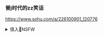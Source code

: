 ### 普j时代的zz笑话
https://www.sohu.com/a/226100901_120776

<details><summary>慎入🔞NSFW</summary>

Not Safe For Work
![](https://upload.wikimedia.org/wikipedia/commons/thumb/d/d3/Biohazard_Symbol_Specification.png/210px-Biohazard_Symbol_Specification.png)

<details><summary><b>风险自理Use At Your Own Risk🈲</summary>

1990年代初是俄罗斯人最自由的时期，尽管这个转折时期带来了许多焦虑、彷徨和不确定，但俄罗斯人从来都没有像那个时期一样在言论上不需要再害怕来自g家q力监视、压制和惩罚。人们无须聚在一起悄悄耳语，无须用说笑的方式表示对现实的不满，他们可以走上大街，要什么不要什么都可以大声呼喊出来，这时侯，z治笑话也就消失了。

正因为如此，在普j担任e罗斯总统的前两任期间（2000-2008），重新又出现了z治笑话便成为一个值得重视的变化。新出现的关于普j的z治笑话显示出e罗斯z治的新变化，成为一个不详的，具有标志性的大众文化现象。

- 你听说没有，普j命令z府停止货币膨胀。”
  - 嗯，这消息不确实，他命令把通货膨胀拘捕起来，送进了监狱。”
【按：这是一个双关语的玩笑，俄语中的zadierzhat有“遏制”和“拘捕”两个意思

克里姆林宫一名助理冲进普京办公室，喊道：“矿工罢工了！”普京说：“好啦，那就答应加薪！”这名助理不久跑了回来说：“教师罢教！” 普京再下令：“给他们加薪！”助理又回来说：“农民也罢耕了！”普京还是下令：“给他们加薪！”助理第四次回来说：“矿工、教师和农民都罢工！”普京回答：“给镇暴警察加薪！

普京在柏林与德国总理格哈德·施罗德(Gerhard Schroeder) 会见时迟到了一小时，他很骄傲地对施罗德说，我成功地甩掉了跟踪的尾巴。

911事件时，美国五角大楼起火，焚毁了许多文件。普京对布什表示，可以用俄罗斯拥有的复制件来弥补美国的这部分损失。
普京所实行的是一种现代开明专制——强人威权统治，有这样一则笑话：
普京半夜里起来，走到冰箱前。他打开冰箱，一盘肉冻颤抖起来了。普京说：“别害怕，我是来拿啤酒的。

关于勃烈日涅夫和叶利钦的笑话都是嘲讽他们的年迈昏聩、酗酒糊涂，相比之下，关于普京的笑话简直是像英雄赞歌。他从不失礼、仪态周全、穿着体面、能言善道、饮酒很有节制，俄罗斯人喜欢这样的领袖，但能否放心让他统治国家则又难说：
弗拉迪米尔·普京提出了一个新的改革方案。它的首要目标是让人民富起来，幸福起来。（先富者名单附上

有一只乌鸦在树枝上，嘴里叼着一块奶酪。一只狐狸在下面走过。“乌鸦，乌鸦，你懂政治吗？”乌鸦不作声。“乌鸦，乌鸦，总统大选你投票吗？”乌鸦还是不作声。“乌鸦，乌鸦，你投普京一票吗？”乌鸦再也按捺不住了，他张开嘴喊道：“投！”奶酪掉下来，让狐狸叼走了。乌鸦站在树枝上想：“要是我说不投，会不会不是这个结果呢？”
后面这个笑话模仿的是一则伊索寓言，主角是普京。但是，这个笑话与其说是在嘲笑普京，还不如说是在挖苦那些盲目支持普京的俄罗斯民众。

普京在俄罗斯握有几乎是至高无上的权力，并不全是因为他政治手腕高明的缘故，而且也是俄罗斯民众选择的结果。是俄罗斯人帮助挑选了他们觉得需要的那种强有力的民族主义政治领袖。这种选择标志着戈尔巴乔夫时期的新政治思维已经几乎完全被逆转了。

第一种是选择民族主义，它选择的不是马列主义，而是一种独裁主义。1990年代，前苏联多个民族地区的民族主义高涨。普京选择的是一种与这些民族主义互有联系的大俄罗斯民族主义。政治的民族主义与社会中的民族主义遥相呼应，相互推动。在这一选择中，俄罗斯民族主义国家依靠两个传统的权力支持：军队和政府，而它的最高公民道德是服从权威和集体认同。在外交政策方面，俄国对西方采取强硬得多的路线。俄罗斯民族主义者认为，西方在经济上、政治上和文化上对俄罗斯都是一种威胁，尤其是绝对不能认可“西方民主”价值及其主张的自由、平等的公民权利和人权。

第二种是选择启用斯大林统治的有效手段，但需要变换面目，做足门面上“民主选举”的文章，以此显示一种富有创意的新型强人治国。

普京结合了俄罗斯民族主义和强人专制这两种选择（都是戈尔巴乔夫舍弃的选择），造就了一种新的威权统治，而他自己则成为这种统治形式的化身。许多俄罗斯人期待并要追捧的恰恰也是像普京这样的政治强人。他们并不在乎普京实行的是专制独裁。

斯大林出现在普京的梦里，普京向斯大林请教该如何治理国家。斯大林说：“一、把那些要求民主的家伙统统抓起来枪毙，二、把克里姆林宫的内部漆成蓝色。”普京问：“为什么是蓝色？”斯大林说：“嗨，我早就知道你对第一个建议不会有任何问题。

有人问普京，是否计划在俄罗斯实行民主。“当然，但这必须是与西方不同的民主，这就像电椅是与椅子不同的椅子一样。”
在一次记者招待会上有人问普京：“普京先生，你是否想跟随公民社会在俄罗斯的发展？”普京答道：“我谁也不跟随，已经有10年了。”

一名民主党候选人、一名g产d候选人和普京轮流在一个竞选集会上演讲。
民主d候选人说：“把票投给我，我将让你们过着像美国的生活！”
g产d候选人说：“把票投给我，你们将过着像苏联时代的生活！”
普京誓言道：“把票投给我，你们才能活下去！

苏联时期，俄罗斯人曾经饱受专制独裁之苦。苏联一夜之间土崩瓦解，正是专制独裁制度失去民心的结果。但是，在苏联政权垮台10年之后，俄罗斯人又开始怀念过去，再度选择了一位新的专制独裁者。

民族主义可以成为俄罗斯复兴的动力，也可以导致俄罗斯完全偏离民主的轨道。就象当年十月革命一样，革命者的理想本来是要建立一个完美的共产主义社会， 但是，在后来的实践过程中，却建成了一个高度独裁、专制、僵化、封闭、反人道、反人类文明的苏联。

实践过程的偏差，不仅酿成了一幕幕人间惨剧，也让马克思用毕生精力描绘的共产主义理想最终化成泡影。普京时代的许多俄罗斯人高举民族主义大旗，把又一位专制强人再次送进克里姆林宫。

传统上的俄罗斯人迷恋专制威权，在俄罗斯历史上，真正开明的统治者并不受人尊重，这是一个民族的悲哀。

为了稳定，普京及其政府大大限制了人民的自由。他的政府关闭了电视台和报纸，监禁了有财富和影响力挑战克里姆林宫掌权者的企业人士”。普京所做的这笔生意——“以安全交换自由”——受到了许多俄国人的赞同，因为他们不再相信普京前任所允诺的民主好处，只要生活安全、富足，他们甚至也不在乎那些可有可无的民主好处。正是这种对民主和民主改革的犬儒主义使许多俄罗斯人觉得普京可以与彼得大帝媲美，普京这才得以崛起成为一位由俄罗斯人选出来的新沙皇。

克格勃出身的普京把国家政治搞成了密室政治。他默认，也很享受一国命运系于他一人的风光。他认为这个国家的最佳继承人是他自己！普京当总统时的俄国副总理梅德韦杰夫（Dmitri Medvedev）不过是他筛选的一个跟班。凡是反对普京或对普京构成威胁的势力或个人，都将不会有好下场。无论是当年英俊潇洒的俄罗斯首富霍多尔科夫斯基(Mikhail Khodorkovsky)，还是著名的女记者安娜·波里特科夫斯卡娅（Anna Politkovskaya），要么被关进大牢，要么死得不明不白。

梅德韦杰夫将娶柳德米拉为妻，并在4年后与她离婚，届时普京将再与柳德米拉结婚。

柳德米拉拒绝担任三届妻子，她尊重宪法。【按：指的是普京担任三届总统】
普京可以换姓，以争取再担任16年总统。
普京接受了他妻子的辞呈，并任命她在选举出新的妻子之前，担任“代理妻子”。

柳德米拉是唯一能从普京那里解放出来的俄罗斯人。

根据法律规定，柳德米拉·普京现在分到半个俄罗斯。

俄罗斯反对派领袖鲍里斯·叶菲莫维奇·涅姆佐夫（Boris Nemtsov）发表一份有关普京的报告，指他滥用职权过着奢华的生活，包括拥有20幢别墅、数十架飞机、直升机以及大量名贵手表，单是维护费用每年便达到25亿美元。

单是在公开场合所戴的11只名表估计便价值接近70万美元，是普京年薪11万5千美元的六倍。

比尔·布劳德（Bill Browder）接受CNN采访时说，普京的身价至少有2000亿美元。如果按这个估值，普京绝对是世界首富。根据2015年1月公布的胡润富豪榜，全球首富是比尔·盖茨 （Bill Gates），仅仅坐拥约860亿美元。

普京与那些在苏联垮台过程中偷盗国家资产人民血汗而崛起的寡头并无区别，普京既不是穷人的代表，也不信仰马克思，他实际上就是寡头资本家的代言人和权贵利益共同体的一部分。

奥巴马打电话给普京，普京让电话自动回话。电话机说：“喂，你接通了俄罗斯总统普京。不巧，我无法在这个时间回答你的来电。如果你要投降，请按1。如果你要用制裁来威胁我，请按2。如果你要讨论乌克兰的局势，请按3。除了按钮1，其他按钮都会直接引发Topol-M洲际导弹。祝你好运。

普京在国际间扮演一个民族主义强人的角色，而在国内他则还竖起反腐打黑的大旗，2011年被普京操纵的大选是俄罗斯人对普京看法发生重要转变的历史事件，这一年冬天的民众大示威期间，普京承诺的政改，但并没有兑现。越是不愿意政治改革，就越是需要用新的手段和措施来作出回应民众的要求的样子，利用民众对官贵的妒嫉心和报复心发动反腐，则是最可能有号召力的一招。

</details>
</details>
